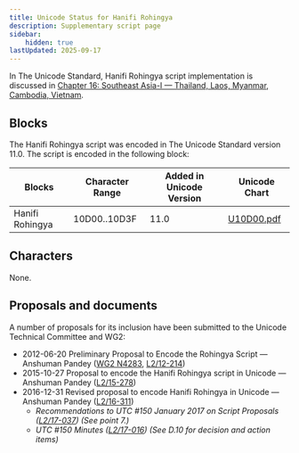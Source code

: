```yaml
---
title: Unicode Status for Hanifi Rohingya
description: Supplementary script page
sidebar:
    hidden: true
lastUpdated: 2025-09-17
---
```


In The Unicode Standard, Hanifi Rohingya script implementation is discussed in [Chapter 16: Southeast Asia-I — Thailand, Laos, Myanmar, Cambodia, Vietnam](https://www.unicode.org/versions/latest/core-spec/chapter-16/#G73728).

## Blocks

The Hanifi Rohingya script was encoded in The Unicode Standard version 11.0. The script is encoded in the following block:

| Blocks | Character Range | Added in Unicode Version | Unicode Chart |
| ------ | --------------- | ------------------------ | ------------- |
| Hanifi Rohingya | 10D00..10D3F | 11.0 | [U10D00.pdf](http://www.unicode.org/charts/PDF/U10D00.pdf) |

## Characters

None.

## Proposals and documents

A number of proposals for its inclusion have been submitted to the Unicode Technical Committee and WG2:
- 2012-06-20 Preliminary Proposal to Encode the Rohingya Script — Anshuman Pandey ([WG2 N4283](https://www.unicode.org/wg2/docs/n4283.pdf), [L2/12-214](http://www.unicode.org/cgi-bin/GetMatchingDocs.pl?L2/12-214))
- 2015-10-27 Proposal to encode the Hanifi Rohingya script in Unicode — Anshuman Pandey ([L2/15-278](http://www.unicode.org/cgi-bin/GetMatchingDocs.pl?L2/15-278))
- 2016-12-31 Revised proposal to encode Hanifi Rohingya in Unicode — Anshuman Pandey ([L2/16-311](http://www.unicode.org/cgi-bin/GetMatchingDocs.pl?L2/16-311))
  - _Recommendations to UTC #150 January 2017 on Script Proposals ([L2/17-037](http://www.unicode.org/L2/L2017/17037-script-ad-hoc.pdf)) (See point 7.)_
  - _UTC #150 Minutes ([L2/17-016](http://www.unicode.org/L2/L2017/17016.htm)) (See D.10 for decision and action items)_
